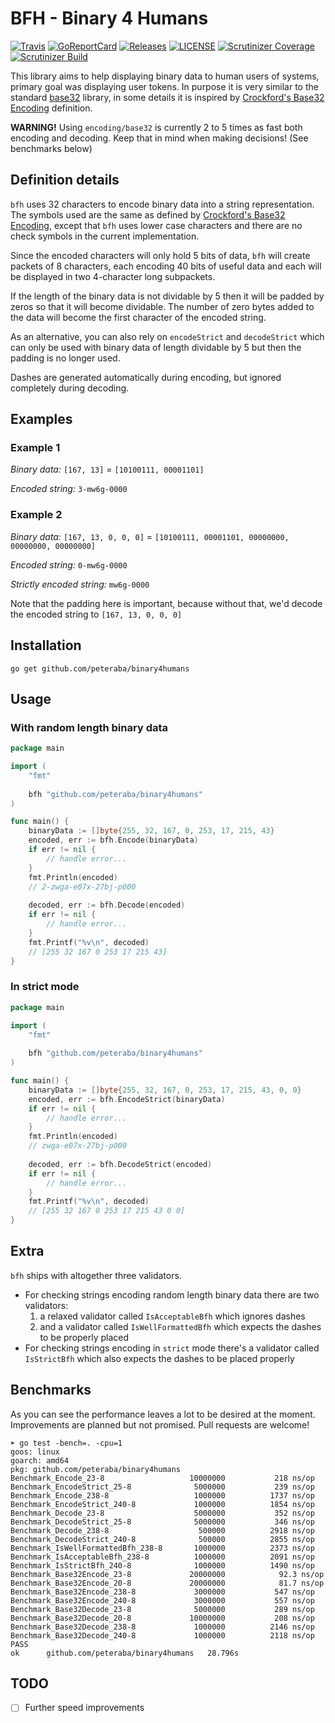 BFH - Binary 4 Humans
=====================

[![Travis](https://img.shields.io/travis/com/peteraba/binary4humans.svg?style=flat-square&&branch=master)](https://travis-ci.com/peteraba/binary4humans)
[![GoReportCard](https://goreportcard.com/badge/github.com/peteraba/binary4humans?style=flat-square)](https://goreportcard.com/report/github.com/peteraba/binary4humans)
[![Releases](https://img.shields.io/github/release/peteraba/binary4humans.svg?style=flat-square)](https://github.com/peteraba/binary4humans/releases)
[![LICENSE](https://img.shields.io/github/license/peteraba/binary4humans.svg?style=flat-square)](https://github.com/peteraba/binary4humans/blob/master/LICENSE)
[![Scrutinizer Coverage](https://img.shields.io/scrutinizer/coverage/g/peteraba/binary4humans.svg?style=flat-square)](https://scrutinizer-ci.com/g/peteraba/binary4humans/?branch=master)
[![Scrutinizer Build](https://img.shields.io/scrutinizer/build/g/peteraba/binary4humans.svg?style=flat-square)](https://scrutinizer-ci.com/g/peteraba/binary4humans/inspections/bcc292f0-fdcb-4a74-9af5-292f59e7413b/log)

This library aims to help displaying binary data to human users of systems, primary goal was displaying user tokens.
In purpose it is very similar to the standard [base32](https://golang.org/pkg/encoding/base32/) library, in some details 
it is inspired by [Crockford's Base32 Encoding](https://www.crockford.com/wrmg/base32.html) definition.

**WARNING!** Using `encoding/base32` is currently 2 to 5 times as fast both encoding and decoding. Keep that in mind when making decisions! (See benchmarks below)


Definition details
------------------

`bfh` uses 32 characters to encode binary data into a string representation. The symbols used are the same as defined by
[Crockford's Base32 Encoding](https://www.crockford.com/wrmg/base32.html), except that `bfh` uses lower case characters
and there are no check symbols in the current implementation.

Since the encoded characters will only hold 5 bits of data, `bfh` will create packets of 8 characters, each encoding 40
bits of useful data and each will be displayed in two 4-character long subpackets.

If the length of the binary data is not dividable by 5 then it will be padded by zeros so that it will become
dividable. The number of zero bytes added to the data will become the first character of the encoded string.

As an alternative, you can also rely on `encodeStrict` and `decodeStrict` which can only be used with binary data of
length dividable by 5 but then the padding is no longer used.

Dashes are generated automatically during encoding, but ignored completely during decoding.

### 

Examples
--------

### Example 1

*Binary data:* `[167, 13]` = `[10100111, 00001101]`  

*Encoded string:* `3-mw6g-0000`

### Example 2

*Binary data:* `[167, 13, 0, 0, 0]` = `[10100111, 00001101, 00000000, 00000000, 00000000]`  

*Encoded string:* `0-mw6g-0000`

*Strictly encoded string:* `mw6g-0000`


Note that the padding here is important, because without that, we'd decode the encoded string to `[167, 13, 0, 0, 0]`

Installation
------------

```
go get github.com/peteraba/binary4humans
```

Usage
-----

### With random length binary data

```go
package main

import (
	"fmt"
	
	bfh "github.com/peteraba/binary4humans"
)

func main() {
    binaryData := []byte{255, 32, 167, 0, 253, 17, 215, 43}
    encoded, err := bfh.Encode(binaryData)
    if err != nil {
        // handle error...
    }
    fmt.Println(encoded)
    // 2-zwga-e07x-27bj-p000
    
    decoded, err := bfh.Decode(encoded)
    if err != nil {
        // handle error...
    }
    fmt.Printf("%v\n", decoded)
    // [255 32 167 0 253 17 215 43]
}
```

### In strict mode

```go
package main

import (
	"fmt"
	
	bfh "github.com/peteraba/binary4humans"
)

func main() {
    binaryData := []byte{255, 32, 167, 0, 253, 17, 215, 43, 0, 0}
    encoded, err := bfh.EncodeStrict(binaryData)
    if err != nil {
        // handle error...
    }
    fmt.Println(encoded)
    // zwga-e07x-27bj-p000
    
    decoded, err := bfh.DecodeStrict(encoded)
    if err != nil {
        // handle error...
    }
    fmt.Printf("%v\n", decoded)
    // [255 32 167 0 253 17 215 43 0 0]
}
```

Extra
-----

`bfh` ships with altogether three validators.

 - For checking strings encoding random length binary data there are two validators:
   1. a relaxed validator called `IsAcceptableBfh` which ignores dashes
   1. and a validator called `IsWellFormattedBfh` which expects the dashes to be properly placed
 - For checking strings encoding in `strict` mode there's a validator called `IsStrictBfh` which also expects the dashes
 to be placed properly

Benchmarks
----------

As you can see the performance leaves a lot to be desired at the moment. Improvements are planned but not promised. Pull requests are welcome!

```
➤ go test -bench=. -cpu=1
goos: linux
goarch: amd64
pkg: github.com/peteraba/binary4humans
Benchmark_Encode_23-8                	10000000	       218 ns/op
Benchmark_EncodeStrict_25-8          	 5000000	       239 ns/op
Benchmark_Encode_238-8               	 1000000	      1737 ns/op
Benchmark_EncodeStrict_240-8         	 1000000	      1854 ns/op
Benchmark_Decode_23-8                	 5000000	       352 ns/op
Benchmark_DecodeStrict_25-8          	 5000000	       346 ns/op
Benchmark_Decode_238-8               	  500000	      2918 ns/op
Benchmark_DecodeStrict_240-8         	  500000	      2855 ns/op
Benchmark_IsWellFormattedBfh_238-8   	 1000000	      2373 ns/op
Benchmark_IsAcceptableBfh_238-8      	 1000000	      2091 ns/op
Benchmark_IsStrictBfh_240-8          	 1000000	      1490 ns/op
Benchmark_Base32Encode_23-8          	20000000	        92.3 ns/op
Benchmark_Base32Encode_20-8          	20000000	        81.7 ns/op
Benchmark_Base32Encode_238-8         	 3000000	       547 ns/op
Benchmark_Base32Encode_240-8         	 3000000	       557 ns/op
Benchmark_Base32Decode_23-8          	 5000000	       289 ns/op
Benchmark_Base32Decode_20-8          	10000000	       208 ns/op
Benchmark_Base32Decode_238-8         	 1000000	      2146 ns/op
Benchmark_Base32Decode_240-8         	 1000000	      2118 ns/op
PASS
ok  	github.com/peteraba/binary4humans	28.796s
```

TODO
----

 - [ ] Further speed improvements
